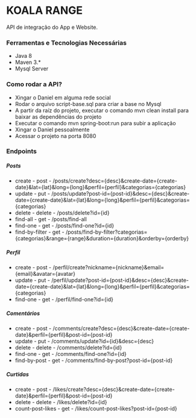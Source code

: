 # KOALA RANGE #

API de integração do App e Website.

### Ferramentas e Tecnologias Necessárias ###

* Java 8
* Maven 3.*
* Mysql Server

### Como rodar a API? ###

* Xingar o Daniel em alguma rede social
* Rodar o arquivo script-base.sql para criar a base no Mysql
* A partir da raíz do projeto, executar o comando mvn clean install para baixar as dependências do projeto
* Executar o comando mvn spring-boot:run para subir a aplicação
* Xingar o Daniel pessoalmente
* Acessar o projeto na porta 8080

### Endpoints ###

##### Posts #####
* create - post - /posts/create?desc={desc}&create-date={create-date}&lat={lat}&long={long}&perfil={perfil}&categorias={categorias}
* update - put - /posts/update?post-id={post-id}&desc={desc}&create-date={create-date}&lat={lat}&long={long}&perfil={perfil}&categorias={categorias}
* delete - delete - /posts/delete?id={id}
* find-all - get - /posts/find-all
* find-one - get - /posts/find-one?id={id}
* find-by-filter - get - /posts/find-by-filter?categorias={categorias}&range={range}&duration={duration}&orderby={orderby}

##### Perfil #####
* create - post - /perfil/create?nickname={nickname}&email={email}&avatar={avatar}
* update - put - /perfil/update?post-id={post-id}&desc={desc}&create-date={create-date}&lat={lat}&long={long}&perfil={perfil}&categorias={categorias}
* find-one - get - /perfil/find-one?id={id}

##### Comentários #####
* create - post - /comments/create?desc={desc}&create-date={create-date}&perfil={perfil}&post-id={post-id}
* update - put - /comments/update?id={id}&desc={desc}
* delete - delete - /comments/delete?id={id}
* find-one - get - /comments/find-one?id={id}
* find-by-post - get - /comments/find-by-post?post-id={post-id}

##### Curtidas #####
* create - post - /likes/create?desc={desc}&create-date={create-date}&perfil={perfil}&post-id={post-id}
* delete - delete - /likes/delete?id={id}
* count-post-likes - get - /likes/count-post-likes?post-id={post-id}